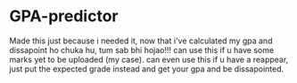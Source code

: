 # GPA-predictor
Made this just because i needed it, now that i've calculated my gpa and dissapoint ho chuka hu, tum sab bhi hojao!!!
can use this if u have some marks yet to be uploaded (my case).
can even use this if u have a reappear, just put the expected grade instead and get your gpa and be dissapointed.
